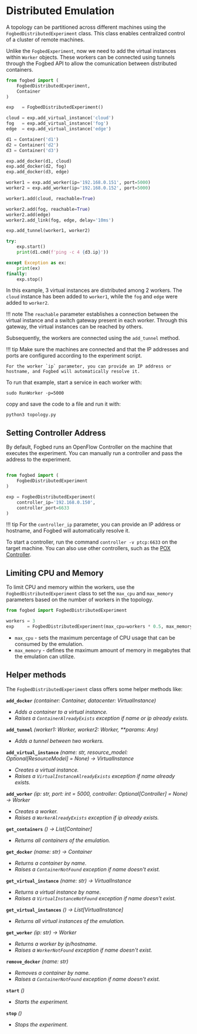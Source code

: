 # Distributed Emulation
A topology can be partitioned across different machines using the `FogbedDistributedExperiment` class. This class enables centralized control of a cluster of remote machines.

Unlike the `FogbedExperiment`, now we need to add the virtual instances within `Worker` objects. These workers can be connected using tunnels through the Fogbed API to allow the comunication between distributed containers.
```py
from fogbed import (
    FogbedDistributedExperiment, 
    Container
)

exp   = FogbedDistributedExperiment()

cloud = exp.add_virtual_instance('cloud')
fog   = exp.add_virtual_instance('fog')
edge  = exp.add_virtual_instance('edge')

d1 = Container('d1')
d2 = Container('d2')
d3 = Container('d3')

exp.add_docker(d1, cloud)
exp.add_docker(d2, fog)
exp.add_docker(d3, edge)

worker1 = exp.add_worker(ip='192.168.0.151', port=5000)
worker2 = exp.add_worker(ip='192.168.0.152', port=5000)

worker1.add(cloud, reachable=True)

worker2.add(fog, reachable=True)
worker2.add(edge)
worker2.add_link(fog, edge, delay='10ms')

exp.add_tunnel(worker1, worker2)

try:
    exp.start()
    print(d1.cmd(f'ping -c 4 {d3.ip}'))

except Exception as ex: 
    print(ex)
finally:
    exp.stop()
```

In this example, 3 virtual instances are distributed among 2 workers. The `cloud` instance has been added to `worker1`, while the `fog` and `edge` were added to `worker2`.

!!! note
    The `reachable` parameter establishes a connection between the virtual 
    instance and a switch gateway present in each worker. Through this gateway,
    the virtual instances can be reached by others.

Subsequently, the workers are connected using the `add_tunnel` method.

!!! tip
    Make sure the machines are connected and that the IP addresses and ports 
    are configured according to the experiment script.

    For the worker `ip` parameter, you can provide an IP address or hostname, and Fogbed will automatically resolve it.

To run that example, start a service in each worker with:
```
sudo RunWorker -p=5000
```
copy and save the code to a file and run it with:
```
python3 topology.py
```

## Setting Controller Address
By default, Fogbed runs an OpenFlow Controller on the machine that executes the experiment. You can manually run a controller and pass the address to the experiment.
```py

from fogbed import (
    FogbedDistributedExperiment
)

exp = FogbedDistributedExperiment(
    controller_ip='192.168.0.150',
    controller_port=6633
)
```
!!! tip
    For the `controller_ip` parameter, you can provide an IP address or hostname, and Fogbed will automatically resolve it.

To start a controller, run the command `controller -v ptcp:6633` on the target machine. You can also use other controllers, such as the <a href="https://github.com/noxrepo/pox">POX Controller</a>.


## Limiting CPU and Memory
To limit CPU and memory within the workers, use the `FogbedDistributedExperiment` class to set the `max_cpu` and `max_memory` parameters based on the number of workers in the topology.
```py
from fogbed import FogbedDistributedExperiment

workers = 3
exp     = FogbedDistributedExperiment(max_cpu=workers * 0.5, max_memory=workers * 512)
```

* `max_cpu` - sets the maximum percentage of CPU usage that can be consumed by the emulation.
* `max_memory` - defines the maximum amount of memory in megabytes that the emulation can utilize.


## Helper methods
The `FogbedDistributedExperiment` class offers some helper methods like:

<b>`add_docker`</b>
<i>(container: Container, datacenter: VirtualInstance)

* Adds a container to a virtual instance.
* Raises a `ContainerAlreadyExists` exception if name or ip already exists.
</i>


<b>`add_tunnel`</b>
<i>(worker1: Worker, worker2: Worker, **params: Any)

* Adds a tunnel between two workers.
</i>


<b>`add_virtual_instance`</b>
<i>(name: str, resource_model: Optional[ResourceModel] = None) -> VirtualInstance

* Creates a virtual instance.
* Raises a `VirtualInstanceAlreadyExists` exception if name already exists.
</i>


<b>`add_worker`</b>
<i>(ip: str, port: int = 5000, controller: Optional[Controller] = None) -> Worker

* Creates a worker.
* Raises a `WorkerAlreadyExists` exception if ip already exists.
</i>


<b>`get_containers`</b>
<i>() -> List[Container]

* Returns all containers of the emulation.
</i>


<b>`get_docker`</b>
<i>(name: str) -> Container

* Returns a container by name. 
* Raises a `ContainerNotFound` exception if name doesn't exist.
</i>


<b>`get_virtual_instance`</b>
<i>(name: str) -> VirtualInstance

* Returns a virtual instance by name.
* Raises a `VirtualInstanceNotFound` exception if name doesn't exist.
</i>


<b>`get_virtual_instances`</b>
<i>() -> List[VirtualInstance]

* Returns all virtual instances of the emulation.
</i>


<b>`get_worker`</b>
<i>(ip: str) -> Worker

* Returns a worker by ip/hostname.
* Raises a `WorkerNotFound` exception if name doesn't exist.
</i>


<b>`remove_docker`</b>
<i>(name: str)

* Removes a container by name. 
* Raises a `ContainerNotFound` exception if name doesn't exist.
</i>


<b>`start`</b>
<i>()

* Starts the experiment. 
</i>


<b>`stop`</b>
<i>()

* Stops the experiment. 
</i>